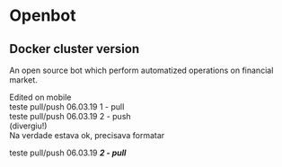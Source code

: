 # Openbot
## Docker cluster version

An open source bot which perform automatized operations on financial market.  

Edited on mobile  
teste pull/push 06.03.19 1 - pull  
teste pull/push 06.03.19 2 - push  
(divergiu!)  
Na verdade estava ok, precisava formatar  

teste pull/push 06.03.19 ***2 - pull*** 